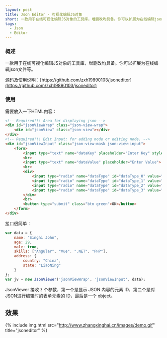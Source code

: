 ```yaml
---
layout: post
title: Json Editor - 可视化编辑JS对象
short: 一款用于在线可视化编辑JS对象的工具库，增删改均具备。你可以扩展为在线编辑json文件等
tags:
  - Json
  - Editor
---
```



### 概述

一款用于在线可视化编辑JS对象的工具库，增删改均具备。你可以扩展为在线编辑json文件等。

源码及使用说明：[https://github.com/zxh19890103/jsoneditor](https://github.com/zxh19890103/jsoneditor)

### 使用

需要放入一下HTML内容：

```html
<!-- Required!!! Area for displaying json -->
<div id="jsonViewWrap" class="json-view-wrap">
    <div id="jsonView" class="json-view"></div>
</div>
<!-- Required!!! Edit Input: for adding node or editing node. -->
<div id="jsonViewInput" class="json-view-mask json-view-input">
    <form>
        <input type="text" name="dataKey" placeholder="Enter Key" style="width: 61.8%;">
        <br>
        <input type="text" name="dataValue" placeholder="Enter Value">
        <br>
        <div>
            <input type="radio" name="dataType" id="dataType_0" value="string"><label for="dataType_0">string</label>
            <input type="radio" name="dataType" id="dataType_1" value="boolean"><label for="dataType_1">boolean</label>
            <input type="radio" name="dataType" id="dataType_2" value="number"><label for="dataType_2">number</label>
            <input type="radio" name="dataType" id="dataType_3" value="array"><label for="dataType_3">array</label>
        </div>
        <br>
        <button type="submit" class="btn green">OK</button>
    </form>
</div>
```

接口很简单：

```js
var data = { 
    name: "Singhi John",
    age: 29,
    male: true,
    skills: ["Angular", "Vue", ".NET", "PHP"],
    address: {
        country: "China",
        state: "LiaoNing"
    }
};
var jv = new JsonViewer('jsonViewWrap', 'jsonViewInput', data);
```

JsonViewer 接收 `3` 个参数，第一个是显示 JSON 内容的元素 ID，第二个是对JSON进行编辑时的表单元素的 ID，最后是一个 object。

## 效果

{% include img.html src="http://www.zhangxinghai.cn/images/demo.gif" title="jsoneditor" %}
